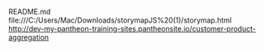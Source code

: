 README.md
file:///C:/Users/Mac/Downloads/storymapJS%20(1)/storymap.html
http://dev-my-pantheon-training-sites.pantheonsite.io/customer-product-aggregation
